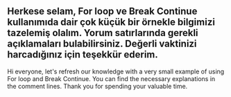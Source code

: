 Herkese selam, For loop ve Break Continue kullanımıda dair çok küçük bir örnekle bilgimizi tazelemiş olalım.
Yorum satırlarında gerekli açıklamaları bulabilirsiniz.
Değerli vaktinizi harcadığınız için teşekkür ederim.
------------------------------------------------------
Hi everyone, let's refresh our knowledge with a very small example of using For loop and Break Continue.
You can find the necessary explanations in the comment lines.
Thank you for spending your valuable time.